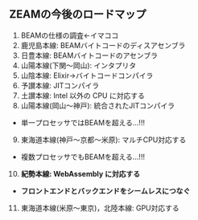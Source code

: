##  ZEAMの今後のロードマップ

1. BEAMの仕様の調査←イマココ
2. 鹿児島本線: BEAMバイトコードのディスアセンブラ
3. 日豊本線: BEAMバイトコードのアセンブラ
4. 山陽本線(下関〜岡山): インタプリタ
5. 山陰本線: Elixir→バイトコードコンパイラ
6. 予讃本線: JITコンパイラ
7. 土讃本線: Intel 以外の CPU に対応する
8. 山陽本線(岡山〜神戸): 統合されたJITコンパイラ
  * 単一プロセッサではBEAMを超える...!!!
9. 東海道本線(神戸〜京都〜米原): マルチCPU対応する
  * 複数プロセッサでもBEAMを超える...!!!
10. **紀勢本線: WebAssembly に対応する**
  * **フロントエンドとバックエンドをシームレスにつなぐ**
11. 東海道本線(米原〜東京)，北陸本線: GPU対応する

